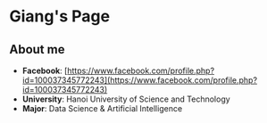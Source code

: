 # Giang's Page
## About me
* **Facebook**: [https://www.facebook.com/profile.php?id=100037345772243](https://www.facebook.com/profile.php?id=100037345772243)
* **University**: Hanoi University of Science and Technology
* **Major**: Data Science & Artificial Intelligence
